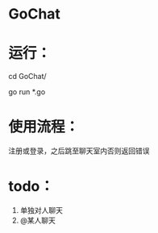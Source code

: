 # GoChat

#  运行：
cd GoChat/

go run *.go

#  使用流程：
注册或登录，之后跳至聊天室内否则返回错误

#  todo：
1.  单独对人聊天
2.  @某人聊天
